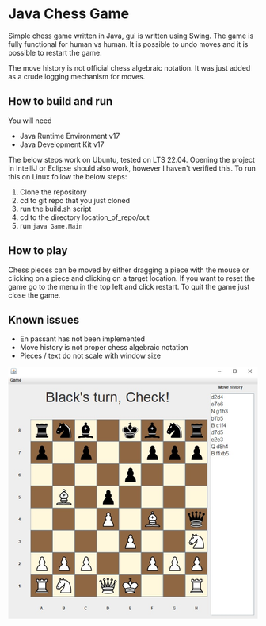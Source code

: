 # Java Chess Game

Simple chess game written in Java, gui is written using Swing. The game is fully functional for human vs human. It is possible to undo moves and it is possible to restart the game.

The move history is not official chess algebraic notation. It was just added as a crude logging mechanism for moves.

## How to build and run

You will need
- Java Runtime Environment v17
- Java Development Kit v17

The below steps work on Ubuntu, tested on LTS 22.04. Opening the project in IntelliJ or Eclipse should also work, however I haven't verified this. To run this on Linux follow the below steps:

1. Clone the repository
2. cd to git repo that you just cloned
3. run the build.sh script
4. cd to the directory location_of_repo/out
5. run `java Game.Main`

## How to play

Chess pieces can be moved by either dragging a piece with the mouse or clicking on a piece and clicking on a target location. If you want to reset the game go to the menu in the top left and click restart. To quit the game just close the game.

## Known issues

- En passant has not been implemented
- Move history is not proper chess algebraic notation
- Pieces / text do not scale with window size

![Alt text](chessgame_screenshot.jpg?raw=true "Screenshot of the game")
